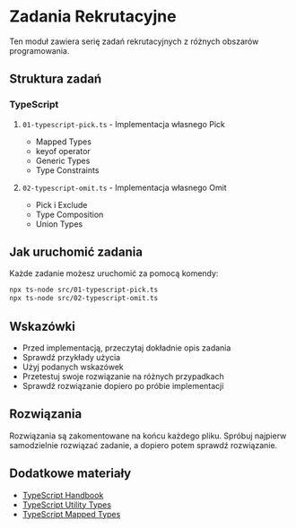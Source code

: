 # Zadania Rekrutacyjne

Ten moduł zawiera serię zadań rekrutacyjnych z różnych obszarów programowania.

## Struktura zadań

### TypeScript

1. `01-typescript-pick.ts` - Implementacja własnego Pick

   - Mapped Types
   - keyof operator
   - Generic Types
   - Type Constraints

2. `02-typescript-omit.ts` - Implementacja własnego Omit
   - Pick i Exclude
   - Type Composition
   - Union Types

## Jak uruchomić zadania

Każde zadanie możesz uruchomić za pomocą komendy:

```bash
npx ts-node src/01-typescript-pick.ts
npx ts-node src/02-typescript-omit.ts
```

## Wskazówki

- Przed implementacją, przeczytaj dokładnie opis zadania
- Sprawdź przykłady użycia
- Użyj podanych wskazówek
- Przetestuj swoje rozwiązanie na różnych przypadkach
- Sprawdź rozwiązanie dopiero po próbie implementacji

## Rozwiązania

Rozwiązania są zakomentowane na końcu każdego pliku. Spróbuj najpierw samodzielnie rozwiązać zadanie, a dopiero potem sprawdź rozwiązanie.

## Dodatkowe materiały

- [TypeScript Handbook](https://www.typescriptlang.org/docs/handbook/intro.html)
- [TypeScript Utility Types](https://www.typescriptlang.org/docs/handbook/utility-types.html)
- [TypeScript Mapped Types](https://www.typescriptlang.org/docs/handbook/2/mapped-types.html)

